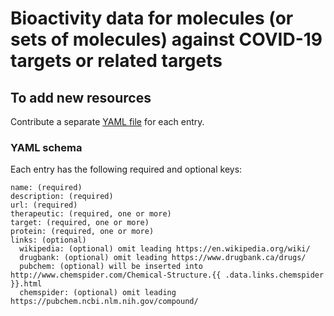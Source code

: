 # Bioactivity data for molecules (or sets of molecules) against COVID-19 targets or related targets

## To add new resources

Contribute a separate [YAML file](https://yaml.org/) for each entry.

### YAML schema

Each entry has the following required and optional keys:
```
name: (required)
description: (required)
url: (required)
therapeutic: (required, one or more)
target: (required, one or more)
protein: (required, one or more)
links: (optional)
  wikipedia: (optional) omit leading https://en.wikipedia.org/wiki/
  drugbank: (optional) omit leading https://www.drugbank.ca/drugs/
  pubchem: (optional) will be inserted into http://www.chemspider.com/Chemical-Structure.{{ .data.links.chemspider }}.html
  chemspider: (optional) omit leading https://pubchem.ncbi.nlm.nih.gov/compound/

```
